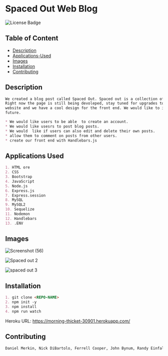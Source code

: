 # Spaced Out Web Blog

![License Badge](https://img.shields.io/github/license/dmerk2/Spaced-Out)
## Table of Content

- [Description](#description)
- [Applications-Used](#applications-used)
- [Images](#images)
- [Installation](#installation)
- [Contributing](#contributing)



## Description

```md
We created a blog post called Spaced Out. Spaced out is a collection of thoughts created by users who use Marijuana. 
Right now the page is still being devoleped, stay tuned for upgrades to the project. We have already created a backend for the 
website and we have a cool design for the front end. We would like to incorperate the following features in the not to distant 
future.

* We would like users to be able  to create an account. 
* We would like usesrs to post blog posts.
* We would  like if users can also edit and delete their own posts.  
* allow them to comment on posts from other users.
* create our front end with Handlebars.js
```

## Applications Used

```md
1. HTML ore 
2. CSS 
3. Bootstrap 
4. JavaScript 
5. Node.js
6. Express.js
7. Express.session
8. MySQL 
9. MySQL2
10. Sequelize
11. Nodemon 
12. Handlebars 
13. .ENV
```

## Images 

![Screenshot (56)](https://user-images.githubusercontent.com/102045473/194637620-a776a603-7971-43d9-ac4e-072e84f55515.png)

![Spaced out 2](https://user-images.githubusercontent.com/102045473/194638065-8c27795a-2788-4992-bbaa-4b24dac7b025.png)

![spaced out 3](https://user-images.githubusercontent.com/102045473/194638423-71e8d83b-a95a-428a-b855-ba010737b731.png)


## Installation

```md
1. git clone <REPO-NAME>
2. npm init -y
3. npm install
4. npm run watch
```

Heroku URL: https://morning-thicket-30901.herokuapp.com/ 


## Contributing

```md
Daniel Merkin, Nick DiBartolo, Ferrell Cooper, John Bynum, Randy Einfalt, Cyrus Jalili-Khiabani
```
